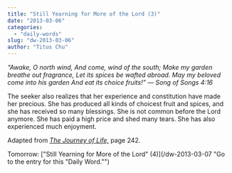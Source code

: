 ```yaml
---
title: "Still Yearning for More of the Lord (3)"
date: "2013-03-06"
categories: 
  - "daily-words"
slug: "dw-2013-03-06"
author: "Titus Chu"
---
```


_“Awake, O north wind,_ _And come, wind of the south;_ _Make my garden breathe out fragrance,_ _Let its spices be wafted abroad._ _May my beloved come into his garden_ _And eat its choice fruits!”_ _— Song of Songs 4:16_

The seeker also realizes that her experience and constitution have made her precious. She has produced all kinds of choicest fruit and spices, and she has received so many blessings. She is not common before the Lord anymore. She has paid a high price and shed many tears. She has also experienced much enjoyment.

Adapted from _[The Journey of Life,](/book-journey "Go to the listing for this book.")_ page 242.

Tomorrow: ["Still Yearning for More of the Lord" (4)](/dw-2013-03-07 "Go to the entry for this "Daily Word."")
